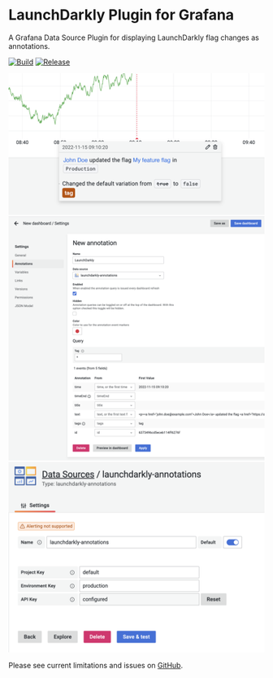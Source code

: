 # LaunchDarkly Plugin for Grafana

A Grafana Data Source Plugin for displaying LaunchDarkly flag changes as annotations.

[![Build](https://github.com/EMnify/grafana-plugin-launchdarkly/actions/workflows/ci.yml/badge.svg)](https://github.com/EMnify/grafana-plugin-launchdarkly/actions/workflows/ci.yml)
[![Release](https://github.com/EMnify/grafana-plugin-launchdarkly/actions/workflows/release.yml/badge.svg)](https://github.com/EMnify/grafana-plugin-launchdarkly/actions/workflows/release.yml)

![Annotation on Dashboard](src/img/annotation.png)
![Annotation Configuration](src/img/annotation-config.png)
![Datasource Configuration](src/img/datasource-config.png)

Please see current limitations and issues on [GitHub](https://github.com/EMnify/grafana-plugin-launchdarkly/issues).
